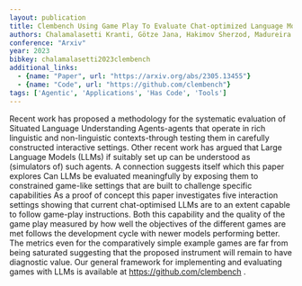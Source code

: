 ```yaml
---
layout: publication
title: Clembench Using Game Play To Evaluate Chat-optimized Language Models As Conversational Agents
authors: Chalamalasetti Kranti, Götze Jana, Hakimov Sherzod, Madureira Brielen, Sadler Philipp, Schlangen David
conference: "Arxiv"
year: 2023
bibkey: chalamalasetti2023clembench
additional_links:
  - {name: "Paper", url: "https://arxiv.org/abs/2305.13455"}
  - {name: "Code", url: "https://github.com/clembench"}
tags: ['Agentic', 'Applications', 'Has Code', 'Tools']
---
```

Recent work has proposed a methodology for the systematic evaluation of Situated Language Understanding Agents-agents that operate in rich linguistic and non-linguistic contexts-through testing them in carefully constructed interactive settings. Other recent work has argued that Large Language Models (LLMs) if suitably set up can be understood as (simulators of) such agents. A connection suggests itself which this paper explores Can LLMs be evaluated meaningfully by exposing them to constrained game-like settings that are built to challenge specific capabilities As a proof of concept this paper investigates five interaction settings showing that current chat-optimised LLMs are to an extent capable to follow game-play instructions. Both this capability and the quality of the game play measured by how well the objectives of the different games are met follows the development cycle with newer models performing better. The metrics even for the comparatively simple example games are far from being saturated suggesting that the proposed instrument will remain to have diagnostic value. Our general framework for implementing and evaluating games with LLMs is available at https://github.com/clembench .
